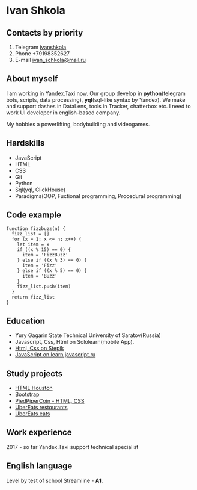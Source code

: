 # Ivan Shkola

## Contacts by priority
1. Telegram [ivanshkola](t.me/ivanshkola)
2. Phone +79198352627
3. E-mail ivan_schkola@mail.ru

## About myself
I am working in Yandex.Taxi now. 
Our group develop in **python**(telegram bots, scripts, data processing), **yql**(sql-like syntax by Yandex). 
We make and support dashes in DataLens, tools in Tracker, chatterbox etc.
I need to work UI developer in english-based company.

My hobbies a powerlifting, bodybuilding and videogames.

## Hardskills
+ JavaScript
+ HTML
+ CSS
+ Git
+ Python
+ Sql(yql, ClickHouse)
+ Paradigms(OOP, Fuctional programming, Procedural programming)

## Code example
```
function fizzbuzz(n) {
  fizz_list = []
  for (x = 1; x <= n; x++) {
    let item = x
    if ((x % 15) == 0) {
      item = 'FizzBuzz'
    } else if ((x % 3) == 0) {
      item = 'Fizz'
    } else if ((x % 5) == 0) {
      item = 'Buzz'
    }
    fizz_list.push(item)
  }
  return fizz_list
}
```

## Education 
+ Yury Gagarin State Technical University of Saratov(Russia)
+ Javascript, Css, Html on Sololearn(mobile App).
+ [Html, Css on Stepik](https://stepik.org/course/38218/promo)
+ [JavaScript on learn.javascript.ru](https://learn.javascript.ru/)

## Study projects
+ [HTML Houston](https://versus-25.github.io/houston_homework/)
+ [Bootstrap](https://versus-25.github.io/lending_bootsrap/)
+ [PiedPiperCoin - HTML, CSS](https://versus-25.github.io/piedpipercoin/)
+ [UberEats restourants](https://versus-25.github.io/ubereats/)
+ [UberEats eats](https://versus-25.github.io/ubereats2/)

## Work experience
2017 - so far Yandex.Taxi support technical specialist

## English language
Level by test of school Streamline - **A1**.
